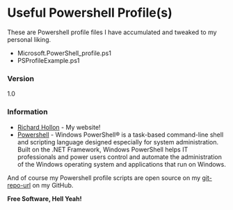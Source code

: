 # Useful Powershell Profile(s)

These are Powershell profile files I have accumulated and tweaked to my personal liking.

  - Microsoft.PowerShell_profile.ps1
  - PSProfileExample.ps1

### Version
1.0

### Information

* [Richard Hollon] - My website!
* [Powershell] - Windows PowerShell® is a task-based command-line shell and scripting language designed especially for system administration. Built on the .NET Framework, Windows PowerShell helps IT professionals and power users control and automate the administration of the Windows operating system and applications that run on Windows.

And of course my Powershell profile scripts are open source on my [git-repo-url] on my GitHub.

**Free Software, Hell Yeah!**

[//]: # (These are reference links used in the body of this note and get stripped out when the markdown processor does it's job. There is no need to format nicely because it shouldn't be seen. Thanks SO - http://stackoverflow.com/questions/4823468/store-comments-in-markdown-syntax)

   [git-repo-url]: <https://github.com/Devtr0n/PowershellProfile>
   [Richard Hollon]: <http://www.richardhollon.com>
   [Powershell]: <https://technet.microsoft.com/en-us/library/ee221100.aspx>